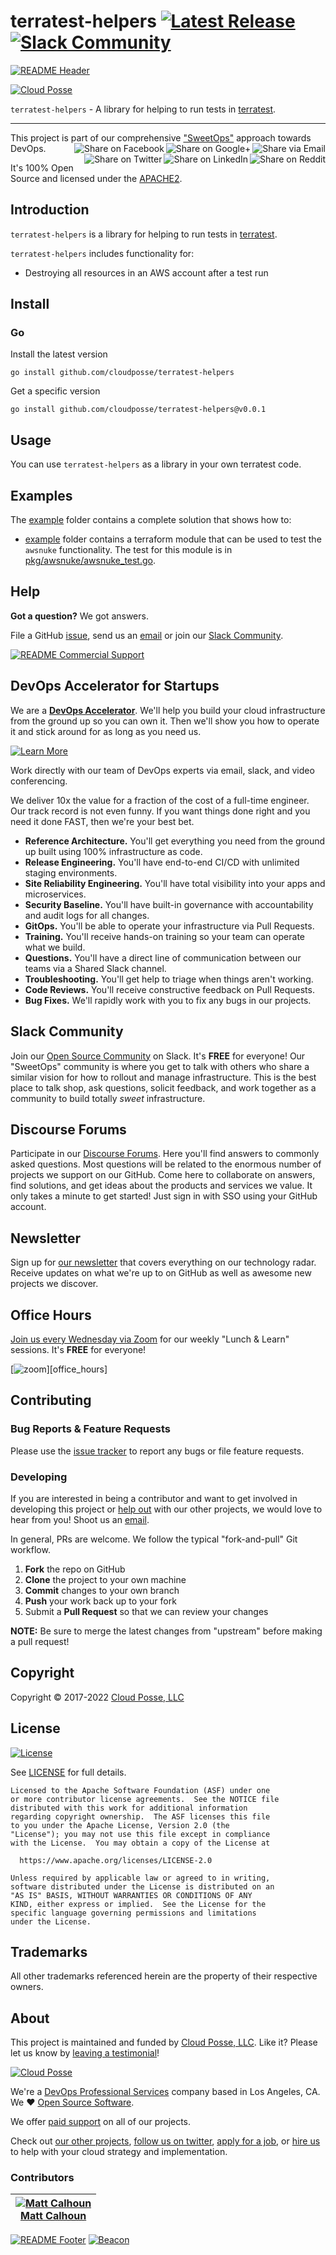 
<!-- markdownlint-disable -->
# terratest-helpers [![Latest Release](https://img.shields.io/github/release/cloudposse/terratest-helpers.svg)](https://github.com/cloudposse/terratest-helpers/releases/latest) [![Slack Community](https://slack.cloudposse.com/badge.svg)](https://slack.cloudposse.com)
<!-- markdownlint-restore -->

[![README Header][readme_header_img]][readme_header_link]

[![Cloud Posse][logo]](https://cpco.io/homepage)

<!--




  ** DO NOT EDIT THIS FILE
  **
  ** This file was automatically generated by the `build-harness`.
  ** 1) Make all changes to `README.yaml`
  ** 2) Run `make init` (you only need to do this once)
  ** 3) Run`make readme` to rebuild this file.
  **
  ** (We maintain HUNDREDS of open source projects. This is how we maintain our sanity.)
  **





-->

`terratest-helpers` - A library for helping to run tests in [terratest](https://terratest.gruntwork.io).

---

This project is part of our comprehensive ["SweetOps"](https://cpco.io/sweetops) approach towards DevOps.
[<img align="right" title="Share via Email" src="https://docs.cloudposse.com/images/ionicons/ios-email-outline-2.0.1-16x16-999999.svg"/>][share_email]
[<img align="right" title="Share on Google+" src="https://docs.cloudposse.com/images/ionicons/social-googleplus-outline-2.0.1-16x16-999999.svg" />][share_googleplus]
[<img align="right" title="Share on Facebook" src="https://docs.cloudposse.com/images/ionicons/social-facebook-outline-2.0.1-16x16-999999.svg" />][share_facebook]
[<img align="right" title="Share on Reddit" src="https://docs.cloudposse.com/images/ionicons/social-reddit-outline-2.0.1-16x16-999999.svg" />][share_reddit]
[<img align="right" title="Share on LinkedIn" src="https://docs.cloudposse.com/images/ionicons/social-linkedin-outline-2.0.1-16x16-999999.svg" />][share_linkedin]
[<img align="right" title="Share on Twitter" src="https://docs.cloudposse.com/images/ionicons/social-twitter-outline-2.0.1-16x16-999999.svg" />][share_twitter]




It's 100% Open Source and licensed under the [APACHE2](LICENSE).












## Introduction


`terratest-helpers` is a library for helping to run tests in [terratest](https://terratest.gruntwork.io).

`terratest-helpers` includes functionality for:

   - Destroying all resources in an AWS account after a test run

## Install

### Go

Install the latest version

```console
go install github.com/cloudposse/terratest-helpers
```

Get a specific version

```console
go install github.com/cloudposse/terratest-helpers@v0.0.1
```

## Usage

You can use `terratest-helpers` as a library in your own terratest code.

## Examples

The [example](examples/complete) folder contains a complete solution that shows how to:

  - [example](examples/awsnuke-example) folder contains a terraform module that can be used to test the `awsnuke` functionality.
  The test for this module is in [pkg/awsnuke/awsnuke_test.go](pkg/awsnuke/awsnuke_test.go).














## Help

**Got a question?** We got answers.

File a GitHub [issue](https://github.com/cloudposse/terratest-helpers/issues), send us an [email][email] or join our [Slack Community][slack].

[![README Commercial Support][readme_commercial_support_img]][readme_commercial_support_link]

## DevOps Accelerator for Startups


We are a [**DevOps Accelerator**][commercial_support]. We'll help you build your cloud infrastructure from the ground up so you can own it. Then we'll show you how to operate it and stick around for as long as you need us.

[![Learn More](https://img.shields.io/badge/learn%20more-success.svg?style=for-the-badge)][commercial_support]

Work directly with our team of DevOps experts via email, slack, and video conferencing.

We deliver 10x the value for a fraction of the cost of a full-time engineer. Our track record is not even funny. If you want things done right and you need it done FAST, then we're your best bet.

- **Reference Architecture.** You'll get everything you need from the ground up built using 100% infrastructure as code.
- **Release Engineering.** You'll have end-to-end CI/CD with unlimited staging environments.
- **Site Reliability Engineering.** You'll have total visibility into your apps and microservices.
- **Security Baseline.** You'll have built-in governance with accountability and audit logs for all changes.
- **GitOps.** You'll be able to operate your infrastructure via Pull Requests.
- **Training.** You'll receive hands-on training so your team can operate what we build.
- **Questions.** You'll have a direct line of communication between our teams via a Shared Slack channel.
- **Troubleshooting.** You'll get help to triage when things aren't working.
- **Code Reviews.** You'll receive constructive feedback on Pull Requests.
- **Bug Fixes.** We'll rapidly work with you to fix any bugs in our projects.

## Slack Community

Join our [Open Source Community][slack] on Slack. It's **FREE** for everyone! Our "SweetOps" community is where you get to talk with others who share a similar vision for how to rollout and manage infrastructure. This is the best place to talk shop, ask questions, solicit feedback, and work together as a community to build totally *sweet* infrastructure.

## Discourse Forums

Participate in our [Discourse Forums][discourse]. Here you'll find answers to commonly asked questions. Most questions will be related to the enormous number of projects we support on our GitHub. Come here to collaborate on answers, find solutions, and get ideas about the products and services we value. It only takes a minute to get started! Just sign in with SSO using your GitHub account.

## Newsletter

Sign up for [our newsletter][newsletter] that covers everything on our technology radar.  Receive updates on what we're up to on GitHub as well as awesome new projects we discover.

## Office Hours

[Join us every Wednesday via Zoom][office_hours] for our weekly "Lunch & Learn" sessions. It's **FREE** for everyone!

[![zoom](https://img.cloudposse.com/fit-in/200x200/https://cloudposse.com/wp-content/uploads/2019/08/Powered-by-Zoom.png")][office_hours]

## Contributing

### Bug Reports & Feature Requests

Please use the [issue tracker](https://github.com/cloudposse/terratest-helpers/issues) to report any bugs or file feature requests.

### Developing

If you are interested in being a contributor and want to get involved in developing this project or [help out](https://cpco.io/help-out) with our other projects, we would love to hear from you! Shoot us an [email][email].

In general, PRs are welcome. We follow the typical "fork-and-pull" Git workflow.

 1. **Fork** the repo on GitHub
 2. **Clone** the project to your own machine
 3. **Commit** changes to your own branch
 4. **Push** your work back up to your fork
 5. Submit a **Pull Request** so that we can review your changes

**NOTE:** Be sure to merge the latest changes from "upstream" before making a pull request!


## Copyright

Copyright © 2017-2022 [Cloud Posse, LLC](https://cpco.io/copyright)



## License

[![License](https://img.shields.io/badge/License-Apache%202.0-blue.svg)](https://opensource.org/licenses/Apache-2.0)

See [LICENSE](LICENSE) for full details.

```text
Licensed to the Apache Software Foundation (ASF) under one
or more contributor license agreements.  See the NOTICE file
distributed with this work for additional information
regarding copyright ownership.  The ASF licenses this file
to you under the Apache License, Version 2.0 (the
"License"); you may not use this file except in compliance
with the License.  You may obtain a copy of the License at

  https://www.apache.org/licenses/LICENSE-2.0

Unless required by applicable law or agreed to in writing,
software distributed under the License is distributed on an
"AS IS" BASIS, WITHOUT WARRANTIES OR CONDITIONS OF ANY
KIND, either express or implied.  See the License for the
specific language governing permissions and limitations
under the License.
```









## Trademarks

All other trademarks referenced herein are the property of their respective owners.

## About

This project is maintained and funded by [Cloud Posse, LLC][website]. Like it? Please let us know by [leaving a testimonial][testimonial]!

[![Cloud Posse][logo]][website]

We're a [DevOps Professional Services][hire] company based in Los Angeles, CA. We ❤️  [Open Source Software][we_love_open_source].

We offer [paid support][commercial_support] on all of our projects.

Check out [our other projects][github], [follow us on twitter][twitter], [apply for a job][jobs], or [hire us][hire] to help with your cloud strategy and implementation.



### Contributors

<!-- markdownlint-disable -->
|  [![Matt Calhoun][mcalhoun_avatar]][mcalhoun_homepage]<br/>[Matt Calhoun][mcalhoun_homepage] |
|---|
<!-- markdownlint-restore -->

  [mcalhoun_homepage]: https://github.com/mcalhoun
  [mcalhoun_avatar]: https://img.cloudposse.com/150x150/https://github.com/mcalhoun.png

[![README Footer][readme_footer_img]][readme_footer_link]
[![Beacon][beacon]][website]
<!-- markdownlint-disable -->
  [logo]: https://cloudposse.com/logo-300x69.svg
  [docs]: https://cpco.io/docs?utm_source=github&utm_medium=readme&utm_campaign=cloudposse/terratest-helpers&utm_content=docs
  [website]: https://cpco.io/homepage?utm_source=github&utm_medium=readme&utm_campaign=cloudposse/terratest-helpers&utm_content=website
  [github]: https://cpco.io/github?utm_source=github&utm_medium=readme&utm_campaign=cloudposse/terratest-helpers&utm_content=github
  [jobs]: https://cpco.io/jobs?utm_source=github&utm_medium=readme&utm_campaign=cloudposse/terratest-helpers&utm_content=jobs
  [hire]: https://cpco.io/hire?utm_source=github&utm_medium=readme&utm_campaign=cloudposse/terratest-helpers&utm_content=hire
  [slack]: https://cpco.io/slack?utm_source=github&utm_medium=readme&utm_campaign=cloudposse/terratest-helpers&utm_content=slack
  [linkedin]: https://cpco.io/linkedin?utm_source=github&utm_medium=readme&utm_campaign=cloudposse/terratest-helpers&utm_content=linkedin
  [twitter]: https://cpco.io/twitter?utm_source=github&utm_medium=readme&utm_campaign=cloudposse/terratest-helpers&utm_content=twitter
  [testimonial]: https://cpco.io/leave-testimonial?utm_source=github&utm_medium=readme&utm_campaign=cloudposse/terratest-helpers&utm_content=testimonial
  [office_hours]: https://cloudposse.com/office-hours?utm_source=github&utm_medium=readme&utm_campaign=cloudposse/terratest-helpers&utm_content=office_hours
  [newsletter]: https://cpco.io/newsletter?utm_source=github&utm_medium=readme&utm_campaign=cloudposse/terratest-helpers&utm_content=newsletter
  [discourse]: https://ask.sweetops.com/?utm_source=github&utm_medium=readme&utm_campaign=cloudposse/terratest-helpers&utm_content=discourse
  [email]: https://cpco.io/email?utm_source=github&utm_medium=readme&utm_campaign=cloudposse/terratest-helpers&utm_content=email
  [commercial_support]: https://cpco.io/commercial-support?utm_source=github&utm_medium=readme&utm_campaign=cloudposse/terratest-helpers&utm_content=commercial_support
  [we_love_open_source]: https://cpco.io/we-love-open-source?utm_source=github&utm_medium=readme&utm_campaign=cloudposse/terratest-helpers&utm_content=we_love_open_source
  [terraform_modules]: https://cpco.io/terraform-modules?utm_source=github&utm_medium=readme&utm_campaign=cloudposse/terratest-helpers&utm_content=terraform_modules
  [readme_header_img]: https://cloudposse.com/readme/header/img
  [readme_header_link]: https://cloudposse.com/readme/header/link?utm_source=github&utm_medium=readme&utm_campaign=cloudposse/terratest-helpers&utm_content=readme_header_link
  [readme_footer_img]: https://cloudposse.com/readme/footer/img
  [readme_footer_link]: https://cloudposse.com/readme/footer/link?utm_source=github&utm_medium=readme&utm_campaign=cloudposse/terratest-helpers&utm_content=readme_footer_link
  [readme_commercial_support_img]: https://cloudposse.com/readme/commercial-support/img
  [readme_commercial_support_link]: https://cloudposse.com/readme/commercial-support/link?utm_source=github&utm_medium=readme&utm_campaign=cloudposse/terratest-helpers&utm_content=readme_commercial_support_link
  [share_twitter]: https://twitter.com/intent/tweet/?text=terratest-helpers&url=https://github.com/cloudposse/terratest-helpers
  [share_linkedin]: https://www.linkedin.com/shareArticle?mini=true&title=terratest-helpers&url=https://github.com/cloudposse/terratest-helpers
  [share_reddit]: https://reddit.com/submit/?url=https://github.com/cloudposse/terratest-helpers
  [share_facebook]: https://facebook.com/sharer/sharer.php?u=https://github.com/cloudposse/terratest-helpers
  [share_googleplus]: https://plus.google.com/share?url=https://github.com/cloudposse/terratest-helpers
  [share_email]: mailto:?subject=terratest-helpers&body=https://github.com/cloudposse/terratest-helpers
  [beacon]: https://ga-beacon.cloudposse.com/UA-76589703-4/cloudposse/terratest-helpers?pixel&cs=github&cm=readme&an=terratest-helpers
<!-- markdownlint-restore -->
